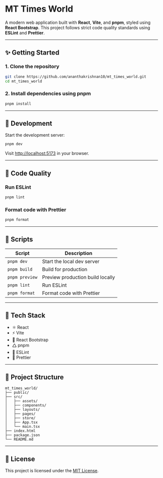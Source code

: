 # MT Times World

A modern web application built with **React**, **Vite**, and **pnpm**, styled using **React Bootstrap**. This project follows strict code quality standards using **ESLint** and **Prettier**.

---

## ✨ Getting Started

### 1. Clone the repository

```bash
git clone https://github.com/ananthakrishnan10/mt_times_world.git
cd mt_times_world
```

### 2. Install dependencies using pnpm

```bash
pnpm install
```

---

## 🔪 Development

Start the development server:

```bash
pnpm dev
```

Visit [http://localhost:5173](http://localhost:5173) in your browser.

---

## 🧹 Code Quality

### Run ESLint

```bash
pnpm lint
```

### Format code with Prettier

```bash
pnpm format
```

---

## 📜 Scripts

| Script         | Description                      |
| -------------- | -------------------------------- |
| `pnpm dev`     | Start the local dev server       |
| `pnpm build`   | Build for production             |
| `pnpm preview` | Preview production build locally |
| `pnpm lint`    | Run ESLint                       |
| `pnpm format`  | Format code with Prettier        |

---

## 💠 Tech Stack

- ⚛️ React
- ⚡ Vite
- 🎨 React Bootstrap
- 🛆 pnpm
- 🧹 ESLint
- 🌟 Prettier

---

## 📁 Project Structure

```
mt_times_world/
├── public/
├── src/
│   ├── assets/
│   ├── components/
│   ├── layouts/
│   ├── pages/
│   ├── store/
│   ├── App.tsx
│   └── main.tsx
├── index.html
├── package.json
└── README.md
```

---

## 📄 License

This project is licensed under the [MIT License](LICENSE).
